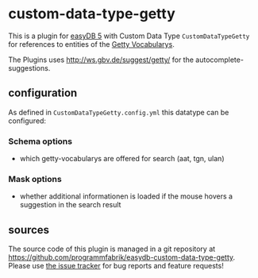 # custom-data-type-getty

This is a plugin for [easyDB 5](http://5.easydb.de/) with Custom Data Type `CustomDataTypeGetty` for references to entities of the [Getty Vocabularys](http://vocab.getty.edu/).

The Plugins uses <http://ws.gbv.de/suggest/getty/> for the autocomplete-suggestions.

## configuration

As defined in `CustomDataTypeGetty.config.yml` this datatype can be configured:

### Schema options

* which getty-vocabularys are offered for search (aat, tgn, ulan)

### Mask options

* whether additional informationen is loaded if the mouse hovers a suggestion in the search result

## sources

The source code of this plugin is managed in a git repository at <https://github.com/programmfabrik/easydb-custom-data-type-getty>. Please use [the issue tracker](https://github.com/programmfabrik/easydb-custom-data-type-getty/issues) for bug reports and feature requests!
